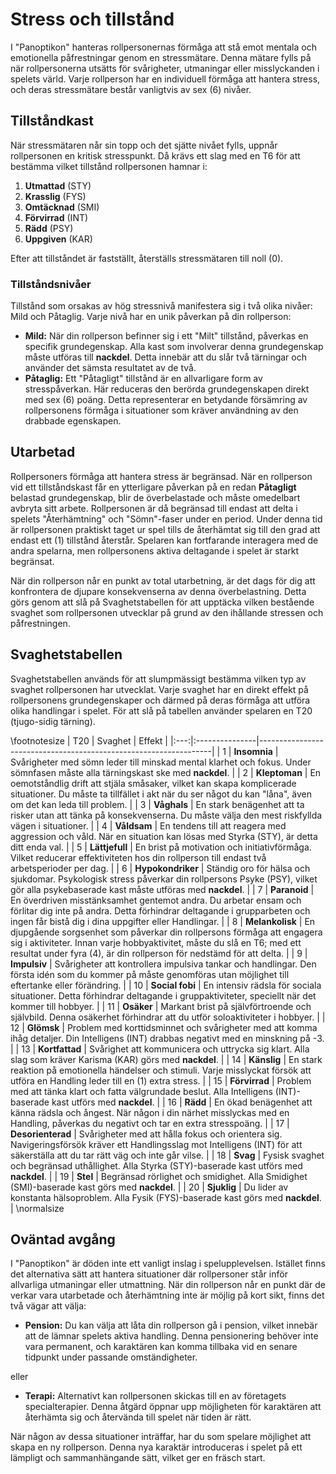 # Stress och tillstånd

I "Panoptikon" hanteras rollpersonernas förmåga att stå emot mentala och emotionella påfrestningar genom en stressmätare. Denna mätare fylls på när rollpersonerna utsätts för svårigheter, utmaningar eller misslyckanden i spelets värld. Varje rollperson har en individuell förmåga att hantera stress, och deras stressmätare består vanligtvis av sex (6) nivåer.

## Tillståndkast

När stressmätaren når sin topp och det sjätte nivået fylls, uppnår rollpersonen en kritisk stresspunkt. Då krävs ett slag med en T6 för att bestämma vilket tillstånd rollpersonen hamnar i:

1. **Utmattad** (STY)
2. **Krasslig** (FYS)
3. **Omtäcknad** (SMI)
4. **Förvirrad** (INT)
5. **Rädd** (PSY)
6. **Uppgiven** (KAR)

Efter att tillståndet är fastställt, återställs stressmätaren till noll (0).

### Tillståndsnivåer

Tillstånd som orsakas av hög stressnivå manifestera sig i två olika nivåer: Mild och Påtaglig. Varje nivå har en unik påverkan på din rollperson:

- **Mild:** När din rollperson befinner sig i ett "Milt" tillstånd, påverkas en specifik grundegenskap. Alla kast som involverar denna grundegenskap måste utföras till **nackdel**. Detta innebär att du slår två tärningar och använder det sämsta resultatet av de två.
- **Påtaglig:** Ett "Påtagligt" tillstånd är en allvarligare form av stresspåverkan. Här reduceras den berörda grundegenskapen direkt med sex (6) poäng. Detta representerar en betydande försämring av rollpersonens förmåga i situationer som kräver användning av den drabbade egenskapen.

## Utarbetad

Rollpersoners förmåga att hantera stress är begränsad. När en rollperson vid ett tillståndskast får en ytterligare påverkan på en redan **Påtagligt** belastad grundegenskap, blir de överbelastade och måste omedelbart avbryta sitt arbete. Rollpersonen är då begränsad till endast att delta i spelets "Återhämtning" och "Sömn"-faser under en period. Under denna tid är rollpersonen praktiskt taget ur spel tills de återhämtat sig till den grad att endast ett (1) tillstånd återstår. Spelaren kan fortfarande interagera med de andra spelarna, men rollpersonens aktiva deltagande i spelet är starkt begränsat.

När din rollperson når en punkt av total utarbetning, är det dags för dig att konfrontera de djupare konsekvenserna av denna överbelastning. Detta görs genom att slå på Svaghetstabellen för att upptäcka vilken bestående svaghet som rollpersonen utvecklar på grund av den ihållande stressen och påfrestningen.

## Svaghetstabellen

Svaghetstabellen används för att slumpmässigt bestämma vilken typ av svaghet rollpersonen har utvecklat. Varje svaghet har en direkt effekt på rollpersonens grundegenskaper och därmed på deras förmåga att utföra olika handlingar i spelet. För att slå på tabellen använder spelaren en T20 (tjugo-sidig tärning).

\footnotesize 
| T20 | Svaghet        | Effekt                                                           |
|:---:|:---------------|------------------------------------------------------------------|
| 1   | **Insomnia**   | Svårigheter med sömn leder till minskad mental klarhet och fokus. Under sömnfasen måste alla tärningskast ske med **nackdel**. |
| 2   | **Kleptoman**  | En oemotståndlig drift att stjäla småsaker, vilket kan skapa komplicerade situationer. Du måste ta tillfället i akt när du ser något du kan "låna", även om det kan leda till problem. |
| 3   | **Våghals**    | En stark benägenhet att ta risker utan att tänka på konsekvenserna. Du måste välja den mest riskfyllda vägen i situationer. |
| 4   | **Våldsam**    | En tendens till att reagera med aggression och våld. När en situation kan lösas med Styrka (STY), är detta ditt enda val. |
| 5   | **Lättjefull** | En brist på motivation och initiativförmåga. Vilket reducerar effektiviteten hos din rollperson till endast två arbetsperioder per dag. |
| 6   | **Hypokondriker** | Ständig oro för hälsa och sjukdomar. Psykologisk stress påverkar din rollpersons Psyke (PSY), vilket gör alla psykebaserade kast måste utföras med **nackdel**. |
| 7   | **Paranoid**   | En överdriven misstänksamhet gentemot andra. Du arbetar ensam och förlitar dig inte på andra. Detta förhindrar deltagande i grupparbeten och ingen får bistå dig i dina uppgifter eller Handlingar. |
| 8   | **Melankolisk** | En djupgående sorgsenhet som påverkar din rollpersons förmåga att engagera sig i aktiviteter. Innan varje hobbyaktivitet, måste du slå en T6; med ett resultat under fyra (4), är din rollperson för nedstämd för att delta. |
| 9   | **Impulsiv**   | Svårigheter att kontrollera impulsiva tankar och handlingar. Den första idén som du kommer på måste genomföras utan möjlighet till eftertanke eller förändring. |
| 10  | **Social fobi** | En intensiv rädsla för sociala situationer. Detta förhindrar deltagande i gruppaktiviteter, speciellt när det kommer till hobbyer. |
| 11  | **Osäker**     | Markant brist på självförtroende och självbild. Denna osäkerhet förhindrar att du utför soloaktiviteter i hobbyer. |
| 12  | **Glömsk**     | Problem med korttidsminnet och svårigheter med att komma ihåg detaljer. Din Intelligens (INT) drabbas negativt med en minskning på -3. |
| 13  | **Kortfattad** | Svårighet att kommunicera och uttrycka sig klart. Alla slag som kräver Karisma (KAR) görs med **nackdel**. |
| 14  | **Känslig**    | En stark reaktion på emotionella händelser och stimuli. Varje misslyckat försök att utföra en Handling leder till en (1) extra stress. |
| 15  | **Förvirrad**  | Problem med att tänka klart och fatta välgrundade beslut. Alla Intelligens (INT)-baserade kast utförs med **nackdel**. |
| 16  | **Rädd**       | En ökad benägenhet att känna rädsla och ångest. När någon i din närhet misslyckas med en Handling, påverkas du negativt och tar en extra stresspoäng. |
| 17  | **Desorienterad** | Svårigheter med att hålla fokus och orientera sig. Navigeringsförsök kräver ett Handlingsslag mot Intelligens (INT) för att säkerställa att du tar rätt väg och inte går vilse. |
| 18  | **Svag**       | Fysisk svaghet och begränsad uthållighet. Alla Styrka (STY)-baserade kast utförs med **nackdel**. |
| 19  | **Stel**       | Begränsad rörlighet och smidighet. Alla Smidighet (SMI)-baserade kast görs med **nackdel**. |
| 20  | **Sjuklig**    | Du lider av konstanta hälsoproblem. Alla Fysik (FYS)-baserade kast görs med **nackdel**. |
\normalsize


## Oväntad avgång

I "Panoptikon" är döden inte ett vanligt inslag i spelupplevelsen. Istället finns det alternativa sätt att hantera situationer där rollpersoner står inför allvarliga utmaningar eller utmattning. När din rollperson når en punkt där de verkar vara utarbetade och återhämtning inte är möjlig på kort sikt, finns det två vägar att välja:

- **Pension:** Du kan välja att låta din rollperson gå i pension, vilket innebär att de lämnar spelets aktiva handling. Denna pensionering behöver inte vara permanent, och karaktären kan komma tillbaka vid en senare tidpunkt under passande omständigheter.

eller

- **Terapi:** Alternativt kan rollpersonen skickas till en av företagets specialterapier. Denna åtgärd öppnar upp möjligheten för karaktären att återhämta sig och återvända till spelet när tiden är rätt.

När någon av dessa situationer inträffar, har du som spelare möjlighet att skapa en ny rollperson. Denna nya karaktär introduceras i spelet på ett lämpligt och sammanhängande sätt, vilket ger en fräsch start.

